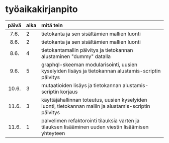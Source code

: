 # työaikakirjanpito

| päivä | aika | mitä tein                                                                                               |
| :---: | :--- | :------------------------------------------------------------------------------------------------------ |
| 7.6.  | 2    | tietokanta ja sen sisältämien mallien luonti                                                            |
| 8.6.  | 2    | tietokanta ja sen sisältämien mallien luonti                                                            |
| 8.6.  | 4    | tietokantamallin päivitys ja tietokannan alustaminen "dummy" datalla                                    |
| 9.6.  | 5    | graphql-skeeman modularisointi, uusien kyselyiden lisäys ja tietokannan alustamis-scriptin päivitys     |
| 10.6. | 3    | mutaatioiden lisäys ja tietokannan alustamis-scriptin korjaus                                           |
| 11.6. | 3    | käyttäjähallinnan toteutus, uusien kyselyiden luonti, tietokannan mallin ja alustamis-scriptin päivitys |
| 11.6. | 1    | palvelimen refaktorointi tilauksia varten ja tilauksen lisääminen uuden viestin lisäämisen yhteyteen    |
